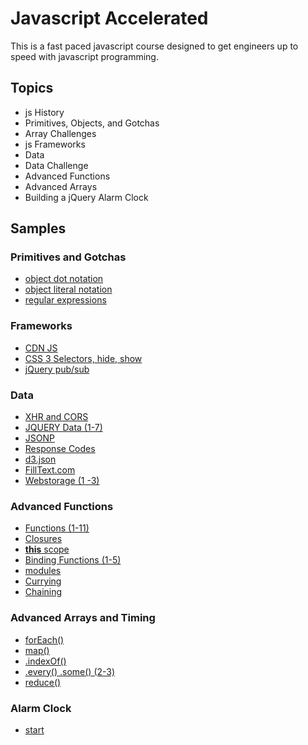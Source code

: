 Javascript Accelerated
======================
This is a fast paced javascript course designed to get engineers up to speed with javascript programming.

Topics
------
* js History
* Primitives, Objects, and Gotchas
* Array Challenges
* js Frameworks
* Data
* Data Challenge
* Advanced Functions
* Advanced Arrays
* Building a jQuery Alarm Clock

Samples
-------

### Primitives and Gotchas

* [object dot notation](http://jsbin.com/apazef/3/edit?js,output)
* [object literal notation](http://jsbin.com/apazef/4/edit?js,output)
* [regular expressions](http://jsbin.com/miqu/1/edit?js,console)

### Frameworks

* [CDN JS](https://cdnjs.com/)
* [CSS 3 Selectors, hide, show](http://www.w3schools.com/cssref/css_selectors.asp)
* [jQuery pub/sub](http://jsbin.com/iwenul/1/edit?js,output)

### Data

* [XHR and CORS](http://jsbin.com/rilisu/1/edit?js,console)
* [JQUERY Data (1-7)](http://jsbin.com/xobe/1/edit?js,console)
* [JSONP](http://jsbin.com/xobe/8/edit?js,console)
* [Response Codes](http://www.restapitutorial.com/httpstatuscodes.html)
* [d3.json](http://jsbin.com/cosumi/1/edit?js,console)
* [FillText.com](http://jsbin.com/hiyemo/1/edit?output)
* [Webstorage (1 -3)](http://jsbin.com/hiyemo/1/edit?js,console)


### Advanced Functions

* [Functions (1-11)](http://jsbin.com/nexi/1/edit?js,console)
* [Closures](http://jsbin.com/fibud/1/edit?js,output)
* [**this** scope](http://jsbin.com/OVelUYAb/7/edit?js,console)
* [Binding Functions (1-5)](http://jsbin.com/lumuge/1/edit?js,console)
* [modules](http://jsbin.com/gozim/1/edit?js,console,output)
* [Currying](http://jsbin.com/lumuge/6/edit?js,console)
* [Chaining](http://jsbin.com/lumuge/7/edit?js,console)


### Advanced Arrays and Timing

* [forEach()](http://jsbin.com/veje/1/edit?js,console)
* [map()](http://jsbin.com/veje/5/edit?js,console)
* [.indexOf()](http://jsbin.com/veje/4/edit?js,console)
* [.every() .some() (2-3)](http://jsbin.com/veje/2/edit?js,console)
* [reduce()](http://jsbin.com/veje/6/edit?js,console)

### Alarm Clock

* [start](http://jsbin.com/jiwuya/1/edit?js,output)
